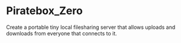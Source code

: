 # Piratebox_Zero
 Create a portable tiny local filesharing server that allows uploads and downloads from everyone that connects to it.

